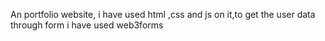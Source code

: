 An portfolio website, i have used html ,css and js on it,to get the user data through form i have used web3forms
